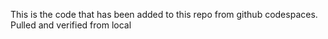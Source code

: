 This is the code that has been added to this repo from github codespaces.
Pulled and verified from local

